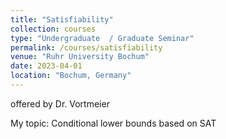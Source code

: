 ```yaml
---
title: "Satisfiability"
collection: courses
type: "Undergraduate  / Graduate Seminar"
permalink: /courses/satisfiability
venue: "Ruhr University Bochum"
date: 2023-04-01
location: "Bochum, Germany"
---
```


offered by Dr. Vortmeier

My topic: Conditional lower bounds based on SAT
